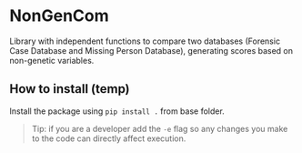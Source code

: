 # NonGenCom
Library with independent functions to compare two databases (Forensic Case Database and Missing Person Database), generating scores based on non-genetic variables.

## How to install (temp)
Install the package using `pip install .` from base folder. 
> Tip: if you are a developer add the `-e` flag so any changes you make to the code can directly affect execution.